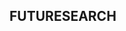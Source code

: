 ## FUTURESEARCH

<!--

FutureSearch is a forecasting and research tool with legible reasoning and models at its core.

-->
